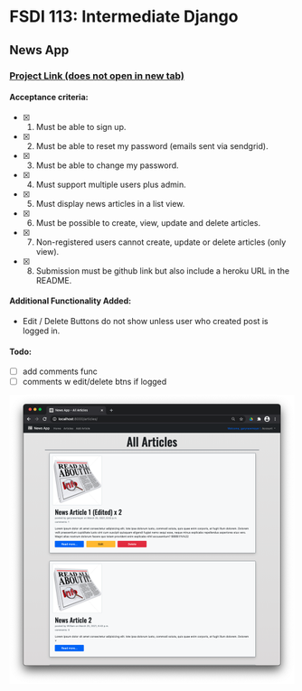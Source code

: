 # FSDI 113: Intermediate Django

## News App

### [Project Link (does not open in new tab)](https://intense-cove-40322.herokuapp.com)

#### Acceptance criteria:

- [x] 1. Must be able to sign up.

- [x] 2. Must be able to reset my password (emails sent via sendgrid).

- [x] 3. Must be able to change my password.

- [x] 4. Must support multiple users plus admin.

- [x] 5. Must display news articles in a list view.

- [x] 6. Must be possible to create, view, update and delete articles.

- [x] 7. Non-registered users cannot create, update or delete articles (only view).

- [x] 8. Submission must be github link but also include a heroku URL in the README.

#### Additional Functionality Added:

* Edit / Delete Buttons do not show unless user who created post is logged in.

#### Todo:

- [ ] add comments func
- [ ] comments w edit/delete btns if logged

![](/static/img/app.png)